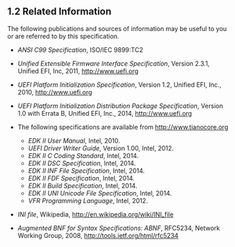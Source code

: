 <!--- @file
  1.2 Related Information

  Copyright (c) 2014-2017, Intel Corporation. All rights reserved.<BR>

  Redistribution and use in source (original document form) and 'compiled'
  forms (converted to PDF, epub, HTML and other formats) with or without
  modification, are permitted provided that the following conditions are met:

  1) Redistributions of source code (original document form) must retain the
     above copyright notice, this list of conditions and the following
     disclaimer as the first lines of this file unmodified.

  2) Redistributions in compiled form (transformed to other DTDs, converted to
     PDF, epub, HTML and other formats) must reproduce the above copyright
     notice, this list of conditions and the following disclaimer in the
     documentation and/or other materials provided with the distribution.

  THIS DOCUMENTATION IS PROVIDED BY TIANOCORE PROJECT "AS IS" AND ANY EXPRESS OR
  IMPLIED WARRANTIES, INCLUDING, BUT NOT LIMITED TO, THE IMPLIED WARRANTIES OF
  MERCHANTABILITY AND FITNESS FOR A PARTICULAR PURPOSE ARE DISCLAIMED. IN NO
  EVENT SHALL TIANOCORE PROJECT  BE LIABLE FOR ANY DIRECT, INDIRECT, INCIDENTAL,
  SPECIAL, EXEMPLARY, OR CONSEQUENTIAL DAMAGES (INCLUDING, BUT NOT LIMITED TO,
  PROCUREMENT OF SUBSTITUTE GOODS OR SERVICES; LOSS OF USE, DATA, OR PROFITS;
  OR BUSINESS INTERRUPTION) HOWEVER CAUSED AND ON ANY THEORY OF LIABILITY,
  WHETHER IN CONTRACT, STRICT LIABILITY, OR TORT (INCLUDING NEGLIGENCE OR
  OTHERWISE) ARISING IN ANY WAY OUT OF THE USE OF THIS DOCUMENTATION, EVEN IF
  ADVISED OF THE POSSIBILITY OF SUCH DAMAGE.

-->

## 1.2 Related Information

The following publications and sources of information may be useful to you or
are referred to by this specification.

* _ANSI C99 Specification_, ISO/IEC 9899:TC2

* _Unified Extensible Firmware Interface Specification_, Version 2.3.1, Unified
  EFI, Inc, 2011, http://www.uefi.org

* _UEFI Platform Initialization Specification_, Version 1.2, Unified EFI, Inc.,
  2010, http://www.uefi.org

* _UEFI Platform Initialization Distribution Package Specification_, Version 1.0
  with Errata B, Unified EFI, Inc., 2014, http://www.uefi.org

* The following specifications are available from http://www.tianocore.org
  * _EDK II User Manual_, Intel, 2010.
  * _UEFI Driver Writer Guide_, Version 1.00, Intel, 2012.
  * _EDK II C Coding Standard_, Intel, 2014.
  * _EDK II DSC Specification_, Intel, 2014.
  * _EDK II INF File Specification_, Intel, 2014.
  * _EDK II FDF Specification_, Intel, 2014.
  * _EDK II Build Specification_, Intel, 2014.
  * _EDK II UNI Unicode File Specification_, Intel, 2014.
  * _VFR Programming Language_, Intel, 2012.

* _INI file_, Wikipedia, http://en.wikipedia.org/wiki/INI_file

* _Augmented BNF for Syntax Specifications: ABNF_, RFC5234, Network Working
  Group, 2008, http://tools.ietf.org/html/rfc5234
